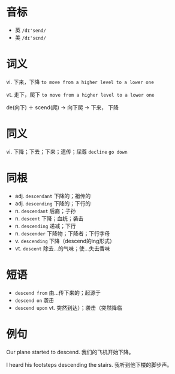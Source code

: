 # 音标

- 英 `/dɪ'send/`
- 美 `/dɪ'sɛnd/`

# 词义

vi. 下来，下降
`to move from a higher level to a lower one`

vt. 走下，爬下
`to move from a higher level to a lower one`



de(向下) ＋ scend(爬) → 向下爬 → 下来， 下降

# 同义

vi. 下降；下去；下来；遗传；屈尊
`decline` `go down`

# 同根

- adj. `descendant` 下降的；祖传的
- adj. `descending` 下降的；下行的
- n. `descendant` 后裔；子孙
- n. `descent` 下降；血统；袭击
- n. `descending` 递减；下行
- n. `descender` 下降物；下降者；下行字母
- v. `descending` 下降（descend的ing形式）
- vt. `descent` 除去…的气味；使…失去香味

# 短语

- `descend from` 由…传下来的；起源于
- `descend on` 袭击
- `descend upon` vt. 突然到达）；袭击（突然降临

# 例句

Our plane started to descend.
我们的飞机开始下降。

I heard his footsteps descending the stairs.
我听到他下楼的脚步声。


